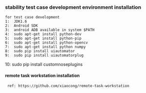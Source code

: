 
### stability test case development environment installation
    for test case development
    1:  JDK1.6
    2:  Android SDK
    3:  android ADB available in system $PATH
    4:  sudo apt-get install python-dev
    5:  sudo apt-get install python-pip
    6:  sudo apt-get install python-opencv
    7:  sudo apt-get install python numpy
    8:  sudo pip install uiautomator
    9:  sudo pip install uiautomatorplug
   10: sudo pip install customnoseplugins 
#### remote task workstation installation
     ref: https://github.com/xiaocong/remote-task-workstation

